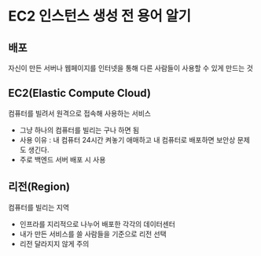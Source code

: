EC2 인스턴스 생성 전 용어 알기
==

배포
--
자신이 만든 서버나 웹페이지를 인터넷을 통해 다른 사람들이 사용할 수 있게 만드는 것

EC2(Elastic Compute Cloud)
--
컴퓨터를 빌려서 원격으로 접속해 사용하는 서비스
- 그냥 하나의 컴퓨터를 빌리는 구나 하면 됨
- 사용 이유 : 내 컴퓨터 24시간 켜놓기 애매하고 내 컴퓨터로 배포하면 보안상 문제도 생긴다.
- 주로 백엔드 서버 배포 시 사용

리전(Region)
--
컴퓨터를 빌리는 지역
- 인프라를 지리적으로 나누어 배포한 각각의 데이터센터
- 내가 만든 서비스를 쓸 사람들을 기준으로 리전 선택
- 리전 달라지지 않게 주의